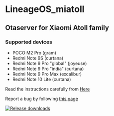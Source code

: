 # LineageOS_miatoll

## Otaserver for Xiaomi Atoll family ##

### Supported devices ###

- POCO M2 Pro (gram)
- Redmi Note 9S (curtana)
- Redmi Note 9 Pro "global" (joyeuse)
- Redmi Note 9 Pro "india" (curtana)
- Redmi Note 9 Pro Max (excalibur)
- Redmi Note 10 Lite (curtana)

Read the instructions carefully from [Here](http://wiki.itsvixano.me)

Report a bug by following [this page](https://wiki.itsvixano.me/troubleshooting)

[![Release downloads](https://img.shields.io/github/downloads/ItsVixano-releases/LineageOS_miatoll/total.svg)](https://github.com/ItsVixano-releases/LineageOS_miatoll/releases/)
